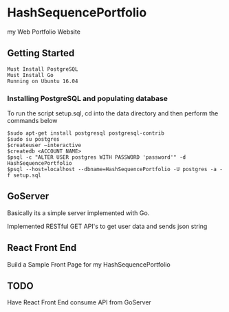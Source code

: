 # HashSequencePortfolio

my Web Portfolio Website

## Getting Started

```
Must Install PostgreSQL
Must Install Go
Running on Ubuntu 16.04

```

### Installing PostgreSQL and populating database

To run the script setup.sql, cd into the data directory and then perform the commands below

```
$sudo apt-get install postgresql postgresql-contrib
$sudo su postgres
$createuser –interactive
$createdb <ACCOUNT NAME>
$psql -c "ALTER USER postgres WITH PASSWORD 'password'" -d HashSequencePortfolio
$psql --host=localhost --dbname=HashSequencePortfolio -U postgres -a -f setup.sql

```

## GoServer

Basically its a simple server implemented with Go.

Implemented RESTful GET API's to get user data and sends json string

## React Front End

Build a Sample Front Page for my HashSequencePortfolio

## TODO

Have React Front End consume API from GoServer
